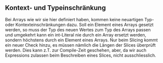 
## Kontext- und Typeinschränkung

Bei Arrays wie wir sie hier definiert haben, kommen keine neuartigen Typ- oder Kontexteinschränkungen dazu. Soll ein Element eines Arrays
gesetzt werden, so muss der Typ des neuen Wertes zum Typ des Arrays passen und umgekehrt kann ein int-Literal nie durch ein Array
ersetzt werden, sondern höchstens durch ein Element eines Arrays. 
Nur beim Slicing kommt ein neuer Check hinzu, es müssen nämlich die Längen der Slices überprüft werden. Dies kann z.T. zur Compile-Zeit geschehen, aber, da wir auch Expressions zulassen beim Beschreiben eines Slices, nicht ausschliesslich.

